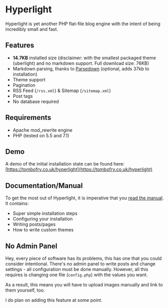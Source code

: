 # Hyperlight

Hyperlight is yet another PHP flat-file blog engine with the intent of being incredibly small and fast.

## Features

* **14.7KB** installed size (disclaimer: with the smallest packaged theme (uberlight) and no markdown support. Full download size: 76KB)
* Markdown parsing, thanks to [Parsedown](https://github.com/erusev/parsedown) (optional, adds 37kb to installation)
* Theme support
* Pagination
* RSS Feed (`/rss.xml`) & Sitemap (`/sitemap.xml`)
* Post tags
* No database required

## Requirements

* Apache mod_rewrite engine
* PHP (tested on 5.5 and 7.1)

## Demo

A demo of the initial installation state can be found here: [https://tombofry.co.uk/hyperlight](https://tombofry.co.uk/hyperlight)

## Documentation/Manual

To get the most out of Hyperlight, it is imperative that you [read the manual](https://tombofry.co.uk/hyperlight/docs/). It contains:

* Super simple installation steps
* Configuring your installation
* Writing posts/pages
* How to write custom themes

## No Admin Panel

Hey, every piece of software has its problems, this has one that you could consider intentional. There's no admin panel to write posts and change settings - all configuration must be done manually. However, all this requires is changing one file (`config.php`) with the values you want.

As a result, this means you will have to upload images manually and link to them yourself, too.

I do plan on adding this feature at some point.
